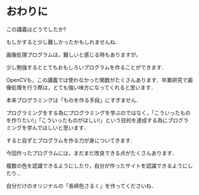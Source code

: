 # おわりに

この講義はどうでしたか?

もしかすると少し難しかったかもしれませんね．

画像処理プログラムは，難しいと感じる時もありますが，

少し勉強するととてもおもしろいプログラムを作ることができます．

OpenCVも，この講義では使わなかった関数がたくさんあります．卒業研究で画像処理を行う際は，とても強い味方になってくれると思います．


本来プログラミングは「ものを作る手段」にすぎません．

プログラミングをする為にプログラミングを学ぶのではなく，「こういったものを作りたい!」「こういったものがほしい!」という目的を達成する為にプログラミングを学んでほしいと思います．

すると自ずとプログラムを作る力が身についてきます.

今回作ったプログラムには，まだまだ改良できる点がたくさんあります．

複数の色を認識できるようにしたり，自分が作ったサイトを認識できるようにしたり…

自分だけのオリジナルの「長崎色さるく」を作ってくださいね．
